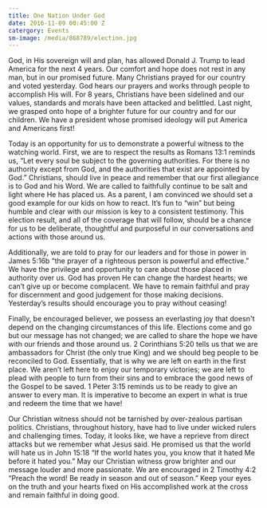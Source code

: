 ```yaml
---
title: One Nation Under God
date: 2016-11-09 00:45:00 Z
catergory: Events
sm-image: /media/868789/election.jpg
---
```


God, in His sovereign will and plan, has allowed Donald J. Trump to lead America for the next 4 years. Our comfort and hope does not rest in any man, but in our promised future. Many Christians prayed for our country and voted yesterday. God hears our prayers and works through people to accomplish His will. For 8 years, Christians have been sidelined and our values, standards and morals have been attacked and belittled. Last night, we grasped onto hope of a brighter future for our country and for our children. We have a president whose promised ideology will put America and Americans first!

Today is an opportunity for us to demonstrate a powerful witness to the watching world. First, we are to respect the results as Romans 13:1 reminds us, “Let every soul be subject to the governing authorities. For there is no authority except from God, and the authorities that exist are appointed by God.” Christians, should live in peace and remember that our first allegiance is to God and his Word. We are called to faithfully continue to be salt and light where He has placed us. As a parent, I am convinced we should set a good example for our kids on how to react. It’s fun to “win” but being humble and clear with our mission is key to a consistent testimony. This election result, and all of the coverage that will follow, should be a chance for us to be deliberate, thoughtful and purposeful in our conversations and actions with those around us.

Additionally, we are told to pray for our leaders and for those in power in James 5:16b “the prayer of a righteous person is powerful and effective.” We have the privilege and opportunity to care about those placed in authority over us. God has proven He can change the hardest hearts; we can’t give up or become complacent. We have to remain faithful and pray for discernment and good judgement for those making decisions. Yesterday’s results should encourage you to pray without ceasing!

Finally, be encouraged believer, we possess an everlasting joy that doesn't depend on the changing circumstances of this life. Elections come and go but our message has not changed; we are called to share the hope we have with our friends and those around us. 2 Corinthians 5:20 tells us that we are ambassadors for Christ (the only true King) and we should beg people to be reconciled to God. Essentially, that is why we are left on earth in the first place. We aren’t left here to enjoy our temporary victories; we are left to plead with people to turn from their sins and to embrace the good news of the Gospel to be saved. 1 Peter 3:15 reminds us to be ready to give an answer to every man. It is imperative to become an expert in what is true and redeem the time that we have!

Our Christian witness should not be tarnished by over-zealous partisan politics. Christians, throughout history, have had to live under wicked rulers and challenging times. Today, it looks like, we have a reprieve from direct attacks but we remember what Jesus said. He promised us that the world will hate us in John 15:18 “If the world hates you, you know that it hated Me before it hated you.” May our Christian witness grow brighter and our message louder and more passionate. We are encouraged in 2 Timothy 4:2 “Preach the word! Be ready in season and out of season.” Keep your eyes on the truth and your hearts fixed on His accomplished work at the cross and remain faithful in doing good.
